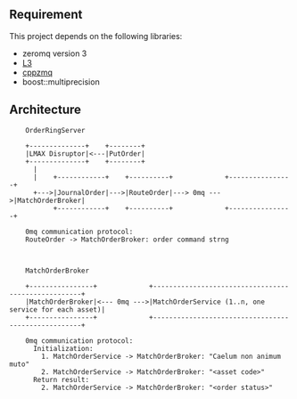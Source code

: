 Requirement
-----------

This project depends on the following libraries:

+ zeromq version 3
+ [L3](https://github.com/abwilson/L3)
+ [cppzmq](https://github.com/zeromq/cppzmq)
+ boost::multiprecision


Architecture
------------
```
    OrderRingServer
    
    +--------------+    +--------+
    |LMAX Disruptor|<---|PutOrder|
    +--------------+    +--------+
      |
      |    +------------+    +----------+             +----------------+
      +--->|JournalOrder|--->|RouteOrder|---> 0mq --->|MatchOrderBroker|
           +------------+    +----------+             +----------------+

    0mq communication protocol:
    RouteOrder -> MatchOrderBroker: order command strng



    MatchOrderBroker

    +----------------+             +----------------------------------------------------+
    |MatchOrderBroker|<--- 0mq --->|MatchOrderService (1..n, one service for each asset)|
    +----------------+             +----------------------------------------------------+

    0mq communication protocol:
      Initialization:
        1. MatchOrderService -> MatchOrderBroker: "Caelum non animum muto"
        2. MatchOrderService -> MatchOrderBroker: "<asset code>"
      Return result:
        2. MatchOrderService -> MatchOrderBroker: "<order status>"

```
